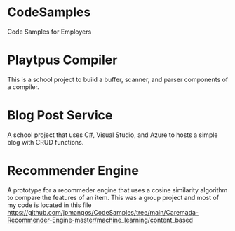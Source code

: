 # CodeSamples
Code Samples for Employers

# Playtpus Compiler
 This is a school project to build a buffer, scanner, and parser components of a compiler.

# Blog Post Service
A school project that uses C#, Visual Studio, and Azure to hosts a simple blog with CRUD functions.

# Recommender Engine
A prototype for a recommeder engine that uses a cosine similarity algorithm to compare the features of an item. This was a group project and most of my code is located in this file https://github.com/jpmangos/CodeSamples/tree/main/Caremada-Recommender-Engine-master/machine_learning/content_based
